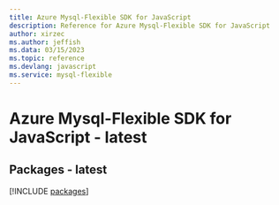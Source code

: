 ```yaml
---
title: Azure Mysql-Flexible SDK for JavaScript
description: Reference for Azure Mysql-Flexible SDK for JavaScript
author: xirzec
ms.author: jeffish
ms.data: 03/15/2023
ms.topic: reference
ms.devlang: javascript
ms.service: mysql-flexible
---
```

# Azure Mysql-Flexible SDK for JavaScript - latest
## Packages - latest
[!INCLUDE [packages](mysql-flexible-index.md)]
